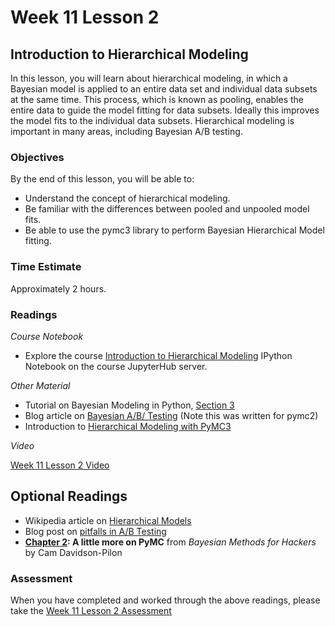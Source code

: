 # Week 11 Lesson 2 #
## Introduction to Hierarchical Modeling ##

In this lesson, you will learn about hierarchical modeling, in which a Bayesian model is applied to an entire data set and individual data subsets at the same time. This process, which is known as pooling, enables the entire data to guide the model fitting for data subsets. Ideally this improves the model fits to the individual data subsets. Hierarchical modeling is important in many areas, including Bayesian A/B testing.

### Objectives ###

By the end of this lesson, you will be able to:

- Understand the concept of hierarchical modeling. 
- Be familiar with the differences between pooled and unpooled model fits.
- Be able to use the pymc3 library to perform Bayesian Hierarchical Model fitting. 

### Time Estimate ###

Approximately 2 hours.

### Readings ####

_Course Notebook_

- Explore the course [Introduction to Hierarchical Modeling][l2nb] IPython Notebook on the course JupyterHub server.

_Other Material_

- Tutorial on Bayesian Modeling in Python, [Section 3][bmps3]
- Blog article on [Bayesian A/B/ Testing][bbabt] (Note this was written for pymc2)
- Introduction to [Hierarchical Modeling with PyMC3][ihm]

_Video_

[Week 11 Lesson 2 Video][lv]

## Optional Readings ##

- Wikipedia article on [Hierarchical Models][whm]
- Blog post on [pitfalls in A/B Testing][bpabt]
- **[Chapter 2][bmh2]: A little more on PyMC** from  _Bayesian Methods for Hackers_ by Cam Davidson-Pilon

### Assessment ###

When you have completed and worked through the above readings, please take the [Week 11 Lesson 2 Assessment][la]

[l2nb]: ../notebooks/intro2pp-hm.ipynb
[la]: https://learn.illinois.edu/mod/quiz/view.php?id=1844463
[lv]: https://mediaspace.illinois.edu/media/W11l2/1_45cre16s

[whm]: https://en.wikipedia.org/wiki/Multilevel_model

[bmps3]: http://nbviewer.jupyter.org/github/markdregan/Bayesian-Modelling-in-Python/blob/master/Section%203.%20Hierarchical%20modelling.ipynb

[bbabt]: http://blog.dominodatalab.com/ab-testing-with-hierarchical-models-in-python/

[ihm]: https://pymc-devs.github.io/pymc3/notebooks/GLM-hierarchical.html

[bpabt]: http://chris-said.io/2016/02/28/four-pitfalls-of-hill-climbing/
[bmh2]: https://github.com/CamDavidsonPilon/Probabilistic-Programming-and-Bayesian-Methods-for-Hackers/blob/master/Chapter2_MorePyMC/Ch2_MorePyMC_PyMC3.ipynb
